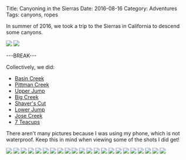 Title: Canyoning in the Sierras
Date: 2016-08-16
Category: Adventures
Tags: canyons, ropes

In summer of 2016, we took a trip to the Sierras in California to descend some canyons.

[![]({static}/media/canyoning/thumbnails/_x320/down_canyon.jpg)]({static}/media/canyoning/down_canyon.jpg "The view down-canyon")
[![]({static}/media/canyoning/thumbnails/_x320/teacups.jpg)]({static}/media/canyoning/teacups.jpg "7 Teacups")

---BREAK---

Collectively, we did:

* [Basin Creek](http://ropewiki.com/Basin_Creek)
* [Pittman Creek](http://ropewiki.com/Pittman_Creek_(Another_Dam_Canyon))
* [Upper Jump](http://ropewiki.com/Jump_Trip_(Upper))
* [Big Creek](http://ropewiki.com/Big_Creek_(Canyon_of_the_Dammed))
* [Shaver's Cut](http://ropewiki.com/Shaver_Cut_(Upper_Stevenson_Creek))
* [Lower Jump](http://ropewiki.com/Jump_Trip_(Lower))
* [Jose Creek](http://ropewiki.com/Jose_Creek)
* [7 Teacups](http://ropewiki.com/Seven_Teacups)

There aren't many pictures because I was using my phone, which is not waterproof. Keep this in mind when viewing some of the shots I did get!

[![]({static}/media/canyoning/thumbnails/_x240/up_canyon.jpg)]({static}/media/canyoning/up_canyon.jpg "The view up-canyon")
[![]({static}/media/canyoning/thumbnails/_x240/waterfall.jpg)]({static}/media/canyoning/waterfall.jpg "A waterfall")
[![]({static}/media/canyoning/thumbnails/_x240/eric_rock.jpg)]({static}/media/canyoning/eric_rock.jpg "Eric sitting on a rock")
[![]({static}/media/canyoning/thumbnails/_x240/crystal.jpg)]({static}/media/canyoning/crystal.jpg "Crystal")
[![]({static}/media/canyoning/thumbnails/_x240/kamal_liz.jpg)]({static}/media/canyoning/kamal_liz.jpg "Kamal and Liz")
[![]({static}/media/canyoning/thumbnails/_x240/sabrina_maya_becca.jpg)]({static}/media/canyoning/sabrina_maya_becca.jpg "Sabrina, Maya, Becca")
[![]({static}/media/canyoning/thumbnails/_x240/zbanks.jpg)]({static}/media/canyoning/zbanks.jpg "zbanks")
[![]({static}/media/canyoning/thumbs_up.gif)]({static}/media/canyoning/thumbs_up.gif "Thumbs up")
[![]({static}/media/canyoning/sadun_waterfall.gif)]({static}/media/canyoning/sadun_waterfall.gif "Sadun descending a waterfall")
[![]({static}/media/canyoning/vicki_waterfall.gif)]({static}/media/canyoning/vicki_waterfall.gif "Vicki descending a waterfall")
[![]({static}/media/canyoning/graceful.gif)]({static}/media/canyoning/graceful.gif "Crystal being graceful")
[![]({static}/media/canyoning/zbanks_flop.gif)]({static}/media/canyoning/zbanks_flop.gif "Zach flopping")
[![]({static}/media/canyoning/crystal_jump.gif)]({static}/media/canyoning/crystal_jump.gif "Crystal jumping (Upper jump)")
[![]({static}/media/canyoning/maya_jump.gif)]({static}/media/canyoning/maya_jump.gif "Maya jumping (Upper jump)")
[![]({static}/media/canyoning/eric_jump.gif)]({static}/media/canyoning/eric_jump.gif "Eric jumping (Upper jump)")
[![]({static}/media/canyoning/maya_rappel.gif)]({static}/media/canyoning/maya_rappel.gif "Maya rappelling (Upper jump)")
[![]({static}/media/canyoning/crystal_rappel.gif)]({static}/media/canyoning/crystal_rappel.gif "Crystal rappelling (Upper jump)")
[![]({static}/media/canyoning/zbanks_rappel.gif)]({static}/media/canyoning/zbanks_rappel.gif "Zach rappelling (Upper jump)")
[![]({static}/media/canyoning/thumbnails/_x240/maya.jpg)]({static}/media/canyoning/maya.jpg "Maya")
[![]({static}/media/canyoning/maya_jump_teacups.gif)]({static}/media/canyoning/maya_jump_teacups.gif "Maya jumping (7 teacups)")
[![]({static}/media/canyoning/zbanks_jump_teacups.gif)]({static}/media/canyoning/zbanks_jump_teacups.gif "Zach jumping (7 teacups)")
[![]({static}/media/canyoning/thumbnails/_x240/zbanks_maya.jpg)]({static}/media/canyoning/zbanks_maya.jpg "Zach and Maya chilling in the pool")

